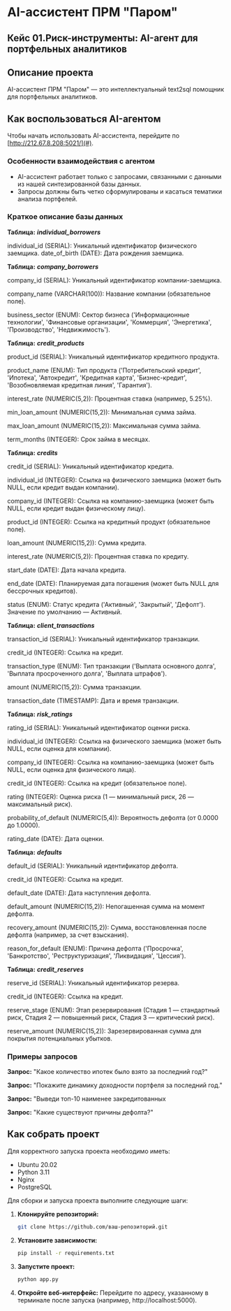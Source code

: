 # AI-ассистент ПРМ "Паром"

## Кейс 01.Риск-инструменты: AI-агент для портфельных аналитиков 
## Описание проекта

AI-ассистент ПРМ "Паром" — это интеллектуальный text2sql помощник для портфельных аналитиков.

## Как воспользоваться AI-агентом

Чтобы начать использовать AI-ассистента, перейдите по [http://212.67.8.208:5021/](#).

### Особенности взаимодействия с агентом

- AI-ассистент работает только с запросами, связанными с данными из нашей синтезированной базы данных.  
- Запросы должны быть четко сформулированы и касаться тематики анализа портфелей.  

### Краткое описание базы данных

**Таблица:** ***individual_borrowers***

individual_id (SERIAL): Уникальный идентификатор физического заемщика.
date_of_birth (DATE): Дата рождения заемщика.

**Таблица:** ***company_borrowers***

company_id (SERIAL): Уникальный идентификатор компании-заемщика.

company_name (VARCHAR(100)): Название компании (обязательное поле).

business_sector (ENUM): Сектор бизнеса ('Информационные технологии', 'Финансовые организации', 'Коммерция', 'Энергетика', 'Производство', 'Недвижимость').

**Таблица:** ***credit_products***

product_id (SERIAL): Уникальный идентификатор кредитного продукта.

product_name (ENUM): Тип продукта ('Потребительский кредит', 'Ипотека', 'Автокредит', 'Кредитная карта', 'Бизнес-кредит', 'Возобновляемая кредитная линия', 'Гарантия').

interest_rate (NUMERIC(5,2)): Процентная ставка (например, 5.25%).

min_loan_amount (NUMERIC(15,2)): Минимальная сумма займа.

max_loan_amount (NUMERIC(15,2)): Максимальная сумма займа.

term_months (INTEGER): Срок займа в месяцах.

**Таблица:** ***credits***

credit_id (SERIAL): Уникальный идентификатор кредита.

individual_id (INTEGER): Ссылка на физического заемщика (может быть NULL, если кредит выдан компании).

company_id (INTEGER): Ссылка на компанию-заемщика (может быть NULL, если кредит выдан физическому лицу).

product_id (INTEGER): Ссылка на кредитный продукт (обязательное поле).

loan_amount (NUMERIC(15,2)): Сумма кредита.

interest_rate (NUMERIC(5,2)): Процентная ставка по кредиту.

start_date (DATE): Дата начала кредита.

end_date (DATE): Планируемая дата погашения (может быть NULL для бессрочных кредитов).

status (ENUM): Статус кредита ('Активный', 'Закрытый', 'Дефолт'). Значение по умолчанию — Активный.

**Таблица:** ***client_transactions***

transaction_id (SERIAL): Уникальный идентификатор транзакции.

credit_id (INTEGER): Ссылка на кредит.

transaction_type (ENUM): Тип транзакции ('Выплата основного долга', 'Выплата просроченного долга', 'Выплата штрафов').

amount (NUMERIC(15,2)): Сумма транзакции.

transaction_date (TIMESTAMP): Дата и время транзакции.


**Таблица:** ***risk_ratings***

rating_id (SERIAL): Уникальный идентификатор оценки риска.

individual_id (INTEGER): Ссылка на физического заемщика (может быть NULL, если оценка для компании).

company_id (INTEGER): Ссылка на компанию-заемщика (может быть NULL, если оценка для физического лица).

credit_id (INTEGER): Ссылка на кредит (обязательное поле).

rating (INTEGER): Оценка риска (1 — минимальный риск, 26 — максимальный риск).

probability_of_default (NUMERIC(5,4)): Вероятность дефолта (от 0.0000 до 1.0000).

rating_date (DATE): Дата оценки.

**Таблица:** ***defaults***

default_id (SERIAL): Уникальный идентификатор дефолта.

credit_id (INTEGER): Ссылка на кредит.

default_date (DATE): Дата наступления дефолта.

default_amount (NUMERIC(15,2)): Непогашенная сумма на момент дефолта.

recovery_amount (NUMERIC(15,2)): Сумма, восстановленная после дефолта (например, за счет взыскания).

reason_for_default (ENUM): Причина дефолта ('Просрочка', 'Банкротство', 'Реструктуризация', 'Ликвидация', 'Цессия').

**Таблица:** ***credit_reserves***

reserve_id (SERIAL): Уникальный идентификатор резерва.

credit_id (INTEGER): Ссылка на кредит.

reserve_stage (ENUM): Этап резервирования (Стадия 1 — стандартный риск, Стадия 2 — повышенный риск, Стадия 3 — критический риск).

reserve_amount (NUMERIC(15,2)): Зарезервированная сумма для покрытия потенциальных убытков.

### Примеры запросов

**Запрос:** "Какое количество ипотек было взято за последний год?"  

**Запрос:** "Покажите динамику доходности портфеля за последний год."  

**Запрос:** "Выведи топ-10 наименее закредитованных 

**Запрос:** "Какие существуют причины дефолта?"
  

## Как собрать проект

Для корректного запуска проекта необходимо иметь:
* Ubuntu 20.02
* Python 3.11
* Nginx 
* PostgreSQL

Для сборки и запуска проекта выполните следующие шаги:

1. **Клонируйте репозиторий:**
   ```bash
   git clone https://github.com/ваш-репозиторий.git

2. **Установите зависимости:**
   ```bash
   pip install -r requirements.txt

3. **Запустите проект:**
   ```bash
   python app.py

2. **Откройте веб-интерфейс:**
   Перейдите по адресу, указанному в терминале после запуска (например, http://localhost:5000).
